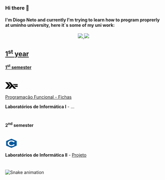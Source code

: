 ### Hi there 👋
#### I'm Diogo Neto and currently I'm trying to learn how to program proprerly at uminho university, here it´s some of my uni work:

<div align="center">
  <a href="https://github.com/diogorn">
  <img height="160em" src="https://github-readme-stats.vercel.app/api?username=diogorn&show_icons=true&theme=onedark&include_all_commits=true&count_private=true"/>
  <img height="160em" src="https://github-readme-stats.vercel.app/api/top-langs/?username=diogorn&layout=compact&langs_count=7&theme=onedark"/>
</div>
          
## 1<sup>st</sup> year 
#### 1<sup>st</sup> semester 
<div style="display: inline_block"><br>
  <img align="center" alt="Dioho-hs" height="30" width="40" src="https://raw.githubusercontent.com/devicons/devicon/master/icons/haskell/haskell-plain.svg">
</div>
  
Programação Funcional - [Fichas](https://github.com/diogorn/Programacao-Funcional)
 
          
**Laboratórios de Informática I** - ...

#
          
#### 2<sup>nd</sup> semester           
<div style="display: inline_block"><br> 
  <img align="center" alt="Diogo-C" height="30" width="40" src="https://raw.githubusercontent.com/devicons/devicon/master/icons/c/c-plain.svg">
</div>
          
**Laboratórios de Informática II** - [Projeto](https://github.com/diogorn/CCPL3G04)
  
# 

 
  ![Snake animation](https://github.com/diogorn/diogorn/blob/output/github-contribution-grid-snake.svg)
 
</div>
